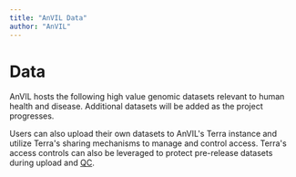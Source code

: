 ```yaml
---
title: "AnVIL Data"
author: "AnVIL"
---
```


# Data

<hero small>AnVIL hosts the following high value genomic datasets relevant to human health and disease. Additional datasets will be added as the project progresses.</hero>

 
<data-summary></data-summary>

Users can also upload their own datasets to AnVIL's Terra instance and utilize Terra's sharing mechanisms to manage and control access. Terra's access controls can also be leveraged to protect pre-release datasets during upload and [QC](/data/data-submission#qc-and-processing).


<data-detail></data-detail>

